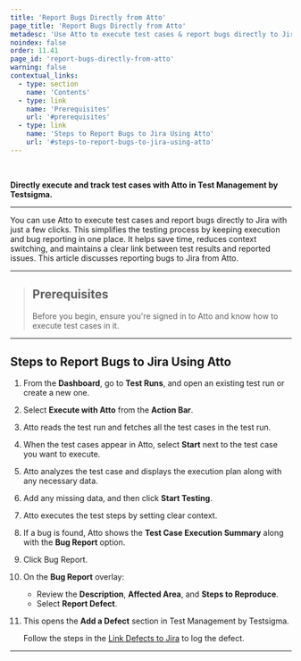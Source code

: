 ```yaml
---
title: 'Report Bugs Directly from Atto'
page_title: 'Report Bugs Directly from Atto'
metadesc: 'Use Atto to execute test cases & report bugs directly to Jira | This simplifies the testing process by keeping execution and bug reporting in one place'
noindex: false
order: 11.41
page_id: 'report-bugs-directly-from-atto'
warning: false
contextual_links:
  - type: section
    name: 'Contents'
  - type: link
    name: 'Prerequisites'
    url: '#prerequisites'
  - type: link
    name: 'Steps to Report Bugs to Jira Using Atto'
    url: '#steps-to-report-bugs-to-jira-using-atto'
---
```


<br>

**Directly execute and track test cases with Atto in Test Management by Testsigma.**

---

You can use Atto to execute test cases and report bugs directly to Jira with just a few clicks. This simplifies the testing process by keeping execution and bug reporting in one place. It helps save time, reduces context switching, and maintains a clear link between test results and reported issues. This article discusses reporting bugs to Jira from Atto.

---

> ## **Prerequisites**
>
> Before you begin, ensure you're signed in to Atto and know how to execute test cases in it.

---

## **Steps to Report Bugs to Jira Using Atto**

1. From the **Dashboard**, go to **Test Runs**, and open an existing test run or create a new one.

2. Select **Execute with Atto** from the **Action Bar**.

3. Atto reads the test run and fetches all the test cases in the test run.

4. When the test cases appear in Atto, select **Start** next to the test case you want to execute.

5. Atto analyzes the test case and displays the execution plan along with any necessary data.

6. Add any missing data, and then click **Start Testing**.

7. Atto executes the test steps by setting clear context.

8. If a bug is found, Atto shows the **Test Case Execution Summary** along with the **Bug Report** option.

9. Click Bug Report.

10. On the **Bug Report** overlay:

    - Review the **Description**, **Affected Area**, and **Steps to Reproduce**.
    - Select **Report Defect**.

11. This opens the **Add a Defect** section in Test Management by Testsigma.

    Follow the steps in the [Link Defects to Jira](https://testsigma.com/docs/test-management/integrations/jira/#link-defects-to-jira) to log the defect.

---

